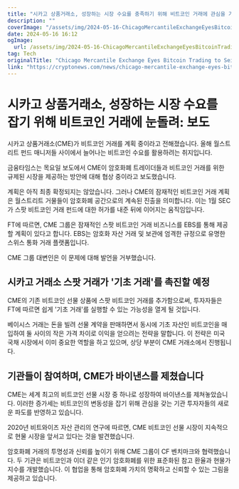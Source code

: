 ```yaml
---
title: "시카고 상품거래소, 성장하는 시장 수요를 충족하기 위해 비트코인 거래에 관심을 기울이고 있다고 보고서에 나왔습니다"
description: ""
coverImage: "/assets/img/2024-05-16-ChicagoMercantileExchangeEyesBitcoinTradingtoSeizeGrowingMarketDemandReport_thumbnail.png"
date: 2024-05-16 16:12
ogImage: 
  url: /assets/img/2024-05-16-ChicagoMercantileExchangeEyesBitcoinTradingtoSeizeGrowingMarketDemandReport_thumbnail.png
tag: Tech
originalTitle: "Chicago Mercantile Exchange Eyes Bitcoin Trading to Seize Growing Market Demand: Report"
link: "https://cryptonews.com/news/chicago-mercantile-exchange-eyes-bitcoin-trading-launch.htm"
---
```



# 시카고 상품거래소, 성장하는 시장 수요를 잡기 위해 비트코인 거래에 눈돌려: 보도

시카고 상품거래소(CME)가 비트코인 거래를 계획 중이라고 전해졌습니다. 올해 월스트리트 펀드 매니저들 사이에서 늘어나는 비트코인 수요를 활용하려는 취지입니다.

금융타임스는 목요일 보도에서 CME이 암호화폐 트레이더들과 비트코인 거래를 위한 규제된 시장을 제공하는 방안에 대해 협상 중이라고 보도했습니다.

계획은 아직 최종 확정되지는 않았습니다. 그러나 CME의 잠재적인 비트코인 거래 계획은 월스트리트 거물들이 암호화폐 공간으로의 계속된 진출을 의미합니다. 이는 1월 SEC가 스팟 비트코인 거래 펀드에 대한 허가를 내준 뒤에 이어지는 움직임입니다.

<div class="content-ad"></div>

FT에 따르면, CME 그룹은 잠재적인 스팟 비트코인 거래 비즈니스를 EBS를 통해 제공할 계획이 있다고 합니다. EBS는 암호화 자산 거래 및 보관에 엄격한 규정으로 유명한 스위스 통화 거래 플랫폼입니다.

CME 그룹 대변인은 이 문제에 대해 발언을 거부했습니다.

## 시카고 거래소 스팟 거래가 '기초 거래'를 촉진할 예정

CME의 기존 비트코인 선물 상품에 스팟 비트코인 거래를 추가함으로써, 투자자들은 FT에 따르면 쉽게 '기초 거래'를 실행할 수 있는 가능성을 열게 될 것입니다.

<div class="content-ad"></div>

베이시스 거래는 돈을 빌려 선물 계약을 판매하면서 동시에 기초 자산인 비트코인을 매입하여 둘 사이의 작은 가격 차이로 이익을 얻으려는 전략을 말합니다. 이 전략은 미국 국채 시장에서 이미 중요한 역할을 하고 있으며, 상당 부분이 CME 거래소에서 진행됩니다.

## 기관들이 참여하며, CME가 바이낸스를 제쳤습니다

CME는 세계 최고의 비트코인 선물 시장 중 하나로 성장하여 바이낸스를 제쳐놓았습니다. 이러한 증가세는 비트코인의 변동성을 잡기 위해 관심을 갖는 기관 투자자들의 새로운 파도를 반영하고 있습니다.

2020년 비트와이즈 자산 관리의 연구에 따르면, CME 비트코인 선물 시장이 지속적으로 현물 시장을 앞서고 있다는 것을 발견했습니다.

<div class="content-ad"></div>

암호화폐 거래의 투명성과 신뢰를 높이기 위해 CME 그룹이 CF 벤치마크와 협력했습니다. 두 기관은 비트코인과 이더 같은 인기 암호화폐를 위한 표준화된 참고 환율과 현물가 지수를 개발했습니다. 이 협업을 통해 암호화폐 가치의 명확하고 신뢰할 수 있는 그림을 제공하고 있습니다.